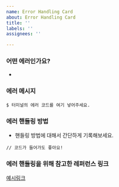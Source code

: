 ```yaml
---
name: Error Handling Card
about: Error Handling Card
title: ''
labels: ''
assignees: ''

---
```


### 어떤 에러인가요?
- 

### 에러 메시지
```
$ 터미널의 에러 코드를 여기 넣어주세요.
```

### 에러 핸들링 방법
- 핸들링 방법에 대해서 간단하게 기록해보세요.
```
// 코드가 들어가도 좋아요!
```
### 에러 핸들링을 위해 참고한 레퍼런스 링크
[예시링크](https://www.google.co.kr/)
